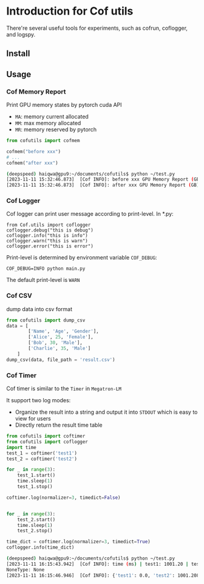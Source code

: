 # Introduction for Cof utils
There're several useful tools for experiments, such as cofrun, coflogger, and logspy.

## Install

## Usage

### Cof Memory Report
Print GPU memory states by pytorch cuda API
* `MA`: memory current allocated
* `MM`: max memory allocated
* `MR`: memory reserved by pytorch

```python
from cofutils import cofmem

cofmem("before xxx")
# ...
cofmem("after xxx")
```

```bash
(deepspeed) haiqwa@gpu9:~/documents/cofutils$ python ~/test.py 
[2023-11-11 15:32:46.873]  [Cof INFO]: before xxx GPU Memory Report (GB): MA = 0.00 | MM = 0.00 | MR = 0.00
[2023-11-11 15:32:46.873]  [Cof INFO]: after xxx GPU Memory Report (GB): MA = 0.00 | MM = 0.00 | MR = 0.00
```
### Cof Logger
Cof logger can print user message according to print-level.
In *.py:
```
from Cof.utils import coflogger
coflogger.debug("this is debug")
coflogger.info("this is info")
coflogger.warn("this is warn")
coflogger.error("this is error")
```
Print-level is determined by environment variable `COF_DEBUG`:
```
COF_DEBUG=INFO python main.py
```
The default print-level is `WARN`

### Cof CSV
dump data into csv format
```python
from cofutils import dump_csv
data = [
        ['Name', 'Age', 'Gender'],
        ['Alice', 25, 'Female'],
        ['Bob', 30, 'Male'],
        ['Charlie', 35, 'Male']
    ]
dump_csv(data, file_path = 'result.csv')
```

### Cof Timer
Cof timer is similar to the `Timer` in `Megatron-LM`

It support two log modes:
* Organize the result into a string and output it into `STDOUT` which is easy to view for users 
* Directly return the result time table
```python
from cofutils import coftimer
from cofutils import coflogger
import time
test_1 = coftimer('test1')
test_2 = coftimer('test2')

for _ in range(3):
    test_1.start()
    time.sleep(1)
    test_1.stop()

coftimer.log(normalizer=3, timedict=False)


for _ in range(3):
    test_2.start()
    time.sleep(1)
    test_2.stop()

time_dict = coftimer.log(normalizer=3, timedict=True)
coflogger.info(time_dict)
```

```bash
(deepspeed) haiqwa@gpu9:~/documents/cofutils$ python ~/test.py 
[2023-11-11 16:15:43.942]  [Cof INFO]: time (ms) | test1: 1001.20 | test2: 0.00
NoneType: None
[2023-11-11 16:15:46.946]  [Cof INFO]: {'test1': 0.0, 'test2': 1001.2083053588867}
```
